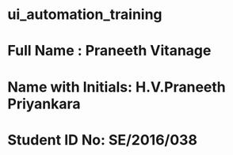 # ui_automation_training

# Full Name : Praneeth Vitanage
# Name with Initials: H.V.Praneeth Priyankara
# Student ID No: SE/2016/038